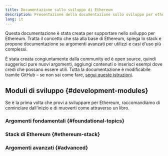 ```yaml
---
title: Documentazione sullo sviluppo di Ethereum
description: Presentazione della documentazione sullo sviluppo per ethereum.org
lang: it
---
```


Questa documentazione è stata creata per supportare nello sviluppo per Ethereum. Tratta il concetto che sta alla base di Ethereum, spiega lo stack e propone documentazione su argomenti avanzati per utilizzi e casi d'uso più complessi.

È stata creata congiuntamente dalla community ed è open source, quindi suggerisci pure nuovi argomenti, aggiungi contenuti o inserisci esempi dove credi che possano essere utili. Tutta la documentazione è modificabile tramite GitHub – se non sai come fare, [segui queste istruzioni](https://github.com/ethereum/ethereum-org-website/tree/dev/docs/editing-markdown.md).

## Moduli di sviluppo {#development-modules}

Se è la prima volta che provi a sviluppare per Ethereum, raccomandiamo di cominciare dall'inizio e di muoverti come attraverso un libro.

### Argomenti fondamentali {#foundational-topics}

<DeveloperDocsLinks headerId="foundational-topics" />

### Stack di Ethereum {#ethereum-stack}

<DeveloperDocsLinks headerId="ethereum-stack" />

### Argomenti avanzati {#advanced}

<DeveloperDocsLinks headerId="advanced" />
